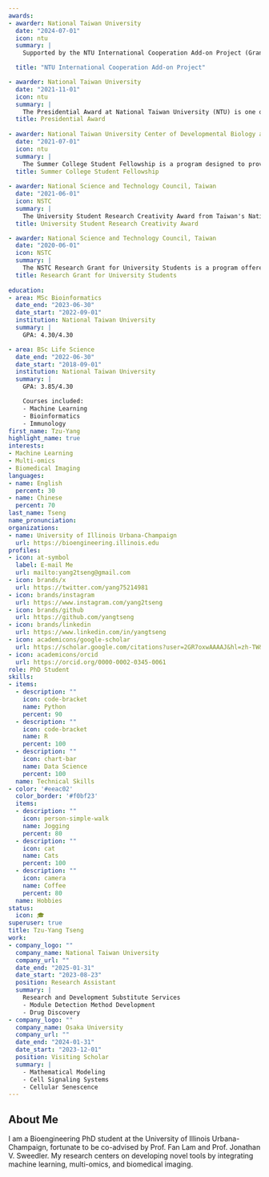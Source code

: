 ```yaml
---
awards:
- awarder: National Taiwan University
  date: "2024-07-01"
  icon: ntu
  summary: |
    Supported by the NTU International Cooperation Add-on Project (Grant: 112L8503), I joined Dr. Okada's lab in Japan as visiting scholar to study mathematical modeling of cell signaling systems. There, I developed a mathematical model of cellular senescence and successfully simulated nuclear NFκB levels under various conditions.

  title: "NTU International Cooperation Add-on Project"

- awarder: National Taiwan University
  date: "2021-11-01"
  icon: ntu
  summary: |
    The Presidential Award at National Taiwan University (NTU) is one of the university’s highest honors, awarded to students who have made outstanding academic performance.
  title: Presidential Award
  
- awarder: National Taiwan University Center of Developmental Biology and Regenerative Medicine
  date: "2021-07-01"
  icon: ntu
  summary: |
    The Summer College Student Fellowship is a program designed to provide undergraduate students with hands-on research experience in cutting-edge fields such as developmental biology, regenerative medicine, and related disciplines. This fellowship aims to inspire and train the next generation of researchers by immersing them in academic and experimental environments.
  title: Summer College Student Fellowship
  
- awarder: National Science and Technology Council, Taiwan
  date: "2021-06-01"
  icon: NSTC
  summary: |
    The University Student Research Creativity Award from Taiwan's National Science and Technology Council (NSTC) is a prestigious honor awarded to students who demonstrate exceptional research achievements upon completing the NSTC Research Grant for University Students.
  title: University Student Research Creativity Award

- awarder: National Science and Technology Council, Taiwan
  date: "2020-06-01"
  icon: NSTC
  summary: |
    The NSTC Research Grant for University Students is a program offered by the National Science and Technology Council (NSTC) of Taiwan. It aims to encourage undergraduate students to participate in academic research projects, enhancing their practical research skills and fostering innovation.
  title: Research Grant for University Students
  
education:
- area: MSc Bioinformatics
  date_end: "2023-06-30"
  date_start: "2022-09-01"
  institution: National Taiwan University
  summary: |
    GPA: 4.30/4.30

- area: BSc Life Science
  date_end: "2022-06-30"
  date_start: "2018-09-01"
  institution: National Taiwan University
  summary: |
    GPA: 3.85/4.30

    Courses included:
    - Machine Learning
    - Bioinformatics
    - Immunology
first_name: Tzu-Yang
highlight_name: true
interests:
- Machine Learning
- Multi-omics
- Biomedical Imaging
languages:
- name: English
  percent: 30
- name: Chinese
  percent: 70
last_name: Tseng
name_pronunciation:
organizations:
- name: University of Illinois Urbana-Champaign
  url: https://bioengineering.illinois.edu
profiles:
- icon: at-symbol
  label: E-mail Me
  url: mailto:yang2tseng@gmail.com
- icon: brands/x
  url: https://twitter.com/yang75214981
- icon: brands/instagram
  url: https://www.instagram.com/yang2tseng
- icon: brands/github
  url: https://github.com/yangtseng
- icon: brands/linkedin
  url: https://www.linkedin.com/in/yangtseng
- icon: academicons/google-scholar
  url: https://scholar.google.com/citations?user=2GR7oxwAAAAJ&hl=zh-TW&oi=ao
- icon: academicons/orcid
  url: https://orcid.org/0000-0002-0345-0061
role: PhD Student
skills:
- items:
  - description: ""
    icon: code-bracket
    name: Python
    percent: 90
  - description: ""
    icon: code-bracket
    name: R
    percent: 100
  - description: ""
    icon: chart-bar
    name: Data Science
    percent: 100
  name: Technical Skills
- color: '#eeac02'
  color_border: '#f0bf23'
  items:
  - description: ""
    icon: person-simple-walk
    name: Jogging
    percent: 80
  - description: ""
    icon: cat
    name: Cats
    percent: 100
  - description: ""
    icon: camera
    name: Coffee
    percent: 80
  name: Hobbies
status:
  icon: 🎓
superuser: true
title: Tzu-Yang Tseng
work:
- company_logo: ""
  company_name: National Taiwan University
  company_url: ""
  date_end: "2025-01-31"
  date_start: "2023-08-23"
  position: Research Assistant
  summary: |
    Research and Development Substitute Services
    - Module Detection Method Development
    - Drug Discovery
- company_logo: ""
  company_name: Osaka University
  company_url: ""
  date_end: "2024-01-31"
  date_start: "2023-12-01"
  position: Visiting Scholar
  summary: |
    - Mathematical Modeling
    - Cell Signaling Systems
    - Cellular Senescence
---
```


## About Me

I am a Bioengineering PhD student at the University of Illinois Urbana-Champaign, fortunate to be co-advised by Prof. Fan Lam and Prof. Jonathan V. Sweedler. My research centers on developing novel tools by integrating machine learning, multi-omics, and biomedical imaging. 
